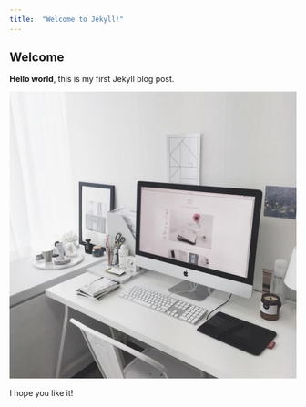 ```yaml
---
title:  "Welcome to Jekyll!"
---
```


## Welcome

**Hello world**, this is my first Jekyll blog post.

![testImg](/assets/images/testImg.jpeg)

I hope you like it!
